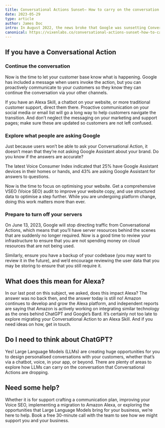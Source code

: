 ```yaml
---
title: Conversational Actions Sunset– How to carry on the conversation
date: 2023-05-29
type: article
author: James Doc
intro: In August 2022, the news broke that Google was sunsetting Conversational Actions on Assistant; from June 13, 2023, all Conversational Actions will be disabled. Now less than a month away, what are the options for brands with a Conversational Action?
canonical: https://vixenlabs.co/conversational-actions-sunset-how-to-carry-on-the-conversation
---
```



## If you have a Conversational Action

### Continue the conversation

Now is the time to let your customer base know what is happening. Google has included a message when users invoke the action, but you can proactively communicate to your customers so they know they can continue the conversation via your other channels.

If you have an Alexa Skill, a chatbot on your website, or more traditional customer support, direct them there. Proactive communication on your social media or email list will go a long way to help customers navigate the transition. And don’t neglect the messaging on your marketing and support pages; make sure these are updated so customers are not left confused.

### Explore what people are asking Google

Just because users won’t be able to ask your Conversational Action, it doesn’t mean that they’re not asking Google Assistant about your brand. Do you know if the answers are accurate?

The latest Voice Consumer Index indicated that 25% have Google Assistant devices in their homes or hands, and 43% are asking Google Assistant for answers to questions.

Now is the time to focus on optimising your website. Get a comprehensive VSEO (Voice SEO) audit to improve your website copy, and use structured data to optimise a step further. While you are undergoing platform change, doing this work matters more than ever.

### Prepare to turn off your servers

On June 13, 2023, Google will stop directing traffic from Conversational Actions, which means that you’ll have server resources behind the scenes that are suddenly no longer required. Now is a good time to review your infrastructure to ensure that you are not spending money on cloud resources that are not being used.

Similarly, ensure you have a backup of your codebase (you may want to review it in the future), and we’d encourage reviewing the user data that you may be storing to ensure that you still require it.

## What does this mean for Alexa?

In our last post on this subject, we asked, does this impact Alexa? The answer was no back then, and the answer today is still no! Amazon continues to develop and grow the Alexa platform, and independent reports are saying that Amazon is actively working on integrating similar technology as the ones behind ChatGPT and Google’s Bard. It’s certainly not too late to explore migrating your Conversational Action to an Alexa Skill. And if you need ideas on how, get in touch.

## Do I need to think about ChatGPT?

Yes! Large Language Models (LLMs) are creating huge opportunities for you to design personalised conversations with your customers, whether that’s via a chatbot, voice, in your app, or beyond. There are plenty of areas to explore how LLMs can carry on the conversation that Conversational Actions are dropping.

## Need some help?

Whether it is for support crafting a communication plan, improving your Voice SEO, implementing a migration to Amazon Alexa, or exploring the opportunities that Large Language Models bring for your business, we’re here to help. Book a free 30-minute call with the team to see how we might support you and your business.
